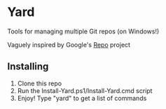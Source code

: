 # Yard

Tools for managing multiple Git repos (on Windows!)

Vaguely inspired by Google's [Repo](https://code.google.com/p/git-repo/) project

## Installing

1. Clone this repo
1. Run the Install-Yard.ps1/Install-Yard.cmd script
1. Enjoy! Type "yard" to get a list of commands